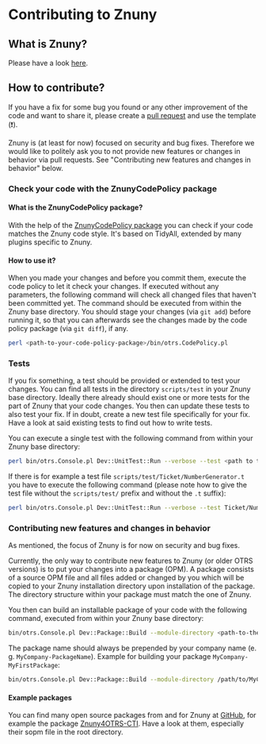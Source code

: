 # Contributing to Znuny

## What is Znuny?

Please have a look [here](https://www.znuny.org/).

## How to contribute?

If you have a fix for some bug you found or any other improvement of the code and want to share it, please create a [pull request](https://github.com/znuny/Znuny/pulls) and use the template (❗).

Znuny is (at least for now) focused on security and bug fixes. Therefore we would like to politely ask you to not provide new features or changes in behavior via pull requests. See "Contributing new features and changes in behavior" below.

### Check your code with the ZnunyCodePolicy package

#### What is the ZnunyCodePolicy package?

With the help of the [ZnunyCodePolicy package](https://github.com/znuny/ZnunyCodePolicy) you can check if your code matches the Znuny code style. It's based on TidyAll, extended by many plugins specific to Znuny.

#### How to use it?

When you made your changes and before you commit them, execute the code policy to let it check your changes. If executed without any parameters, the following command will check all changed files that haven't been committed yet. The command should be executed from within the Znuny base directory. You should stage your changes (via `git add`) before running it, so that you can afterwards see the changes made by the code policy package (via `git diff`), if any.

```bash
perl <path-to-your-code-policy-package>/bin/otrs.CodePolicy.pl
```

### Tests

If you fix something, a test should be provided or extended to test your changes. You can find all tests in the directory `scripts/test` in your Znuny base directory. Ideally there already should exist one or more tests for the part of Znuny that your code changes. You then can update these tests to also test your fix. If in doubt, create a new test file specifically for your fix. Have a look at said existing tests to find out how to write tests.

You can execute a single test with the following command from within your Znuny base directory:

```bash
perl bin/otrs.Console.pl Dev::UnitTest::Run --verbose --test <path to test file>
```

If there is for example a test file `scripts/test/Ticket/NumberGenerator.t` you have to execute the following command (please note how to give the test file without the `scripts/test/` prefix and without the `.t` suffix):

```bash
perl bin/otrs.Console.pl Dev::UnitTest::Run --verbose --test Ticket/NumberGenerator
```

### Contributing new features and changes in behavior

As mentioned, the focus of Znuny is for now on security and bug fixes.

Currently, the only way to contribute new features to Znuny (or older OTRS versions) is to put your changes into a package (OPM). A package consists of a source OPM file and all files added or changed by you which will be copied to your Znuny installation directory upon installation of the package. The directory structure within your package must match the one of Znuny.

You then can build an installable package of your code with the following command, executed from within your Znuny base directory:

```bash
bin/otrs.Console.pl Dev::Package::Build --module-directory <path-to-the-base-directory-of-your-package> <path-to-the-sopm-file-of-your-package> <directory-to-put-in-the-created-opm-package-file>
```

The package name should always be prepended by your company name (e. g. `MyCompany-PackageName`). Example for building your package `MyCompany-MyFirstPackage`:

```bash
bin/otrs.Console.pl Dev::Package::Build --module-directory /path/to/MyCompany-MyFirstPackage/ /path/to/MyCompany-MyFirstPackage/MyCompany-MyFirstPackage.sopm /path/to/created/package/
```

#### Example packages

You can find many open source packages from and for Znuny at [GitHub](https://github.com/znuny/), for example the package [Znuny4OTRS-CTI](https://github.com/znuny/Znuny4OTRS-CTI). Have a look at them, especially their sopm file in the root directory.
